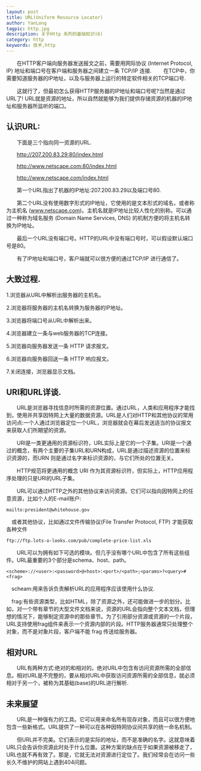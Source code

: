 ```yaml
---
layout: post
title: URL(Uniform Resource Locator)
author: YanLong
tagpic: http.jpg
description: 关于Http 系列的基础知识(6)
category: http
keywords: 技术,http
---
```



&emsp;&emsp;在HTTP客户端向服务器发送报文之前，需要用网际协议 (Internet Protocol, IP) 地址和端口号在客户端和服务器之间建立一条 TCP/IP 连接.
&emsp;&emsp;在TCP中，你需要知道服务器的IP地址，以及与服务器上运行的特定软件相关的TCP端口号.

&emsp;&emsp;这就行了，但最初怎么获得HTTP服务器的IP地址和端口号呢?当然是通过URL了! URL就是资源的地址，所以自然就能够为我们提供存储资源的机器的IP地址和服务器所监听的端口。

认识URL:
----------

&emsp;&emsp;下面是三个指向同一资源的URL.

&emsp;&emsp;http://207.200.83.29:80/index.html

&emsp;&emsp;http://www.netscape.com:80/index.html

&emsp;&emsp;http://www.netscape.com/index.html

&emsp;&emsp;第一个URL指出了机器的IP地址:207.200.83.29以及端口号80.

&emsp;&emsp;第二个URL没有使用数字形式的IP地址，它使用的是文本形式的域名，或者称为主机名 (www.netscape.com)。主机名就是IP地址比较人性化的别称。可以通过一种称为域名服务 (Domain Name Services, DNS) 的机制方便的将主机名转换为IP地址。

&emsp;&emsp;最后一个URL没有端口号。HTTP的URL中没有端口号时，可以假设默认端口号是80。

&emsp;&emsp;有了IP地址和端口号，客户端就可以很方便的通过TCP/IP 进行通信了。

大致过程.
-------
1.浏览器从URL中解析出服务器的主机名。

2.浏览器将服务器的主机名转换为服务器的IP地址。

3.浏览器将端口号从URL中解析出来。

4.浏览器建立一条与web服务器的TCP连接。

5.浏览器向服务器发送一条 HTTP 请求报文。

6.浏览器向服务器回送一条 HTTP 响应报文。

7.关闭连接，浏览器显示文档。



URI和URL详谈.
----------

&emsp;&emsp;URL是浏览器寻找信息时所需的资源位置。通过URL，人类和应用程序才能找到，使用并共享因特网上大量的数据资源。URL是人们对HTTP和其他协议的常用访问点:一个人通过浏览器定位一个URL，浏览器就会在幕后发送适当的协议报文来获取人们所期望的资源。

&emsp;&emsp;URI是一类更通用的资源标识符，URL实际上是它的一个子集。URI是一个通过的概念，有两个主要的子集URL和URN构成，URL是通过描述资源的位置来标识资源的，而URN 则是通过名字来标识资源的，与它们所处的位置无关。

&emsp;&emsp;HTTP规范将更通用的概念 URI 作为其资源标识符，但实际上，HTTP应用程序处理的只是URI的URL子集。

&emsp;&emsp;URL可以通过HTTP之外的其他协议来访问资源。它们可以指向因特网上的任意资源，比如个人的E-mail账户:
	
	mailto:president@whitehouse.gov

&emsp;或者其他协议，比如通过文件传输协议(File Transfer Protocol, FTP) 才能获取各种文件
	
	ftp://ftp.lots-o-looks.com/pub/complete-price-list.xls


&emsp;&emsp;URL可以为拥有如下可选的模块。但几乎没有哪个URL中包含了所有这些组件。URL最重要的3个部分是schema、host、path。

	<scheme>://<user>:<password>@<host>:<port>/<path>;<params>?<query>#<frag>


&emsp;scheam:用来告诉负责解析URL的应用程序应该使用什么协议.

&emsp;frag:有些资源类型，比如HTML，除了资源之外，还可能做进一步的划分。比如，对一个带有章节的大型文件文档来说，资源的URL会指向整个文本文档，但理想的情况下，能够制定资源中的那些章节。为了引用部分资源或资源的一个片段，URL支持使用frag组件来表示一个资源内部的片段。HTTP服务器通常只处理整个对象，而不是对象片段，客户端不能 frag 传送给服务器。

	
相对URL
------
&emsp;&emsp;URL有两种方式:绝对的和相对的。绝对URL中包含有访问资源所需的全部信息。相对URL是不完整的，要从相对URL中获取访问资源所需的全部信息，就必须相对于另一个，被称为其基础(base)的URL进行解析.

未来展望
-------
&emsp;&emsp;URL是一种强有力的工具。它可以用来命名所有现存对象，而且可以很方便地包含一些新格式。URL提供了一种可以在各种因特网协议间共享的统一命名机制。

&emsp;&emsp;但URL并不完美。它们表示的是实际的地址，而不是准确的名字。这就意味着URL只会告诉你资源此时处于什么位置。这种方案的缺点在于如果资源被移走了，URL也就不再有效了。那是，它就无法对资源进行定位了。我们经常会在访问一些长久不维护的网站上遇到404问题。